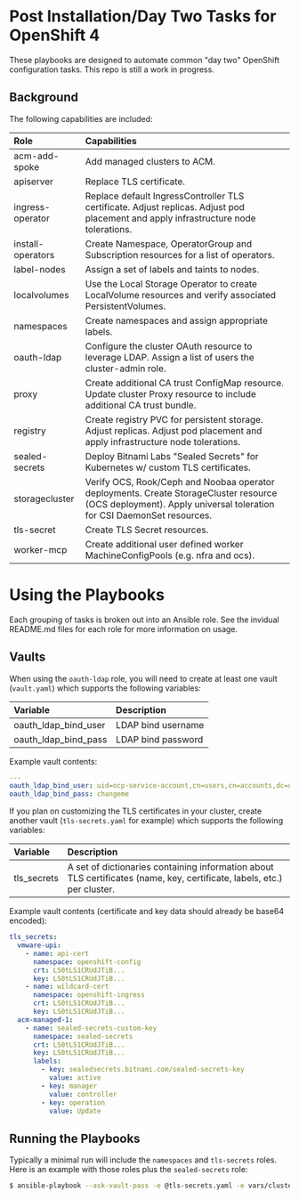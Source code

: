 # Post Installation/Day Two Tasks for OpenShift 4

These playbooks are designed to automate common "day two" OpenShift configuration tasks. This repo is still a work in progress.

## Background

The following capabilities are included:

|Role|Capabilities|
|:---|:---|
|acm-add-spoke|Add managed clusters to ACM.|
|apiserver|Replace TLS certificate.|
|ingress-operator|Replace default IngressController TLS certificate. Adjust replicas. Adjust pod placement and apply infrastructure node tolerations.|
|install-operators|Create Namespace, OperatorGroup and Subscription resources for a list of operators.|
|label-nodes|Assign a set of labels and taints to nodes.|
|localvolumes|Use the Local Storage Operator to create LocalVolume resources and verify associated PersistentVolumes.|
|namespaces|Create namespaces and assign appropriate labels.|
|oauth-ldap|Configure the cluster OAuth resource to leverage LDAP. Assign a list of users the cluster-admin role.|
|proxy|Create additional CA trust ConfigMap resource. Update cluster Proxy resource to include additional CA trust bundle.|
|registry|Create registry PVC for persistent storage. Adjust replicas. Adjust pod placement and apply infrastructure node tolerations.|
|sealed-secrets|Deploy Bitnami Labs "Sealed Secrets" for Kubernetes w/ custom TLS certificates.|
|storagecluster|Verify OCS, Rook/Ceph and Noobaa operator deployments. Create StorageCluster resource (OCS deployment). Apply universal toleration for CSI DaemonSet resources.|
|tls-secret|Create TLS Secret resources.|
|worker-mcp|Create additional user defined worker MachineConfigPools (e.g. nfra and ocs).|

# Using the Playbooks

Each grouping of tasks is broken out into an Ansible role. See the invidual README.md files for each role for more information on usage.

## Vaults

When using the `oauth-ldap` role, you will need to create at least one vault (`vault.yaml`) which supports the following variables:

|Variable|Description|
|:---|:---|
|oauth\_ldap\_bind\_user|LDAP bind username|
|oauth_ldap_bind_pass|LDAP bind password|

Example vault contents:

```yaml
---
oauth_ldap_bind_user: uid=ocp-service-account,cn=users,cn=accounts,dc=umbrella,dc=local
oauth_ldap_bind_pass: changeme
```

If you plan on customizing the TLS certificates in your cluster, create another vault (`tls-secrets.yaml` for example) which supports the following variables:

|Variable|Description|
|:---|:---|
|tls_secrets|A set of dictionaries containing information about TLS certificates (name, key, certificate, labels, etc.) per cluster.|

Example vault contents (certificate and key data should already be base64 encoded):

```yaml
tls_secrets:
  vmware-upi:
    - name: api-cert
      namespace: openshift-config
      crt: LS0tLS1CRUdJTiB...
      key: LS0tLS1CRUdJTiB...
    - name: wildcard-cert
      namespace: openshift-ingress
      crt: LS0tLS1CRUdJTiB...
      key: LS0tLS1CRUdJTiB...
  acm-managed-1:
    - name: sealed-secrets-custom-key
      namespace: sealed-secrets
      crt: LS0tLS1CRUdJTiB...
      key: LS0tLS1CRUdJTiB...
      labels:
        - key: sealedsecrets.bitnami.com/sealed-secrets-key
          value: active
        - key: manager
          value: controller
        - key: operation
          value: Update
```

## Running the Playbooks

Typically a minimal run will include the `namespaces` and `tls-secrets` roles. Here is an example with those roles plus the `sealed-secrets` role:

```bash
$ ansible-playbook --ask-vault-pass -e @tls-secrets.yaml -e vars/cluster-name.yaml --tags namespaces,tls-secrets,sealed-secrets post-install.yaml
```
